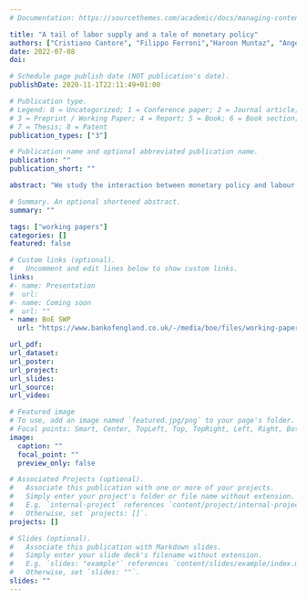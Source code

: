 ```yaml
---
# Documentation: https://sourcethemes.com/academic/docs/managing-content/

title: "A tail of labor supply and a tale of monetary policy"
authors: ["Cristiano Cantore", "Filippo Ferroni","Haroon Muntaz", "Angeliki Theophilopoulou"]
date: 2022-07-08
doi:

# Schedule page publish date (NOT publication's date).
publishDate: 2020-11-1T22:11:49+01:00

# Publication type.
# Legend: 0 = Uncategorized; 1 = Conference paper; 2 = Journal article;
# 3 = Preprint / Working Paper; 4 = Report; 5 = Book; 6 = Book section;
# 7 = Thesis; 8 = Patent
publication_types: ["3"]

# Publication name and optional abbreviated publication name.
publication: ""
publication_short: ""

abstract: "We study the interaction between monetary policy and labour supply decisions at the household level. We uncover evidence of heterogeneous responses and a strong income effect on labour supply in the left tail of the income distribution, following a monetary policy shock in the US and the UK. That is, while aggregate hours and labour earnings decline, employed individuals at the bottom of the income distribution increase their hours worked in response to an interest rate hike. Moreover, their response is stronger in magnitude relative to other income groups. We rationalize this using a two-agent New-Keynesian (TANK) model where our empirical findings can be replicated with a lower intertemporal elasticity of substitution for the Hand-to-Mouth households. This setup has important implications for the impact of inequality on the transmission of monetary policy. We unveil a novel dampening effect on aggregate demand generated by the Hand-to-Mouth substitution of leisure for consumption following a negative income shock. Therefore we show that the impact of inequality on the transmission mechanism of monetary policy is highly dependent on the different layers of heterogeneity on the household side and the different combinations of nominal and real frictions. More inequality does not necessarily generate a stronger response of aggregate demand after a monetary policy shock."

# Summary. An optional shortened abstract.
summary: ""

tags: ["working papers"]
categories: []
featured: false

# Custom links (optional).
#   Uncomment and edit lines below to show custom links.
links:
#- name: Presentation
#  url:
#- name: Coming soon
#  url: ""
- name: BoE SWP
  url: "https://www.bankofengland.co.uk/-/media/boe/files/working-paper/2022/a-tail-of-labour-supply-and-a-tale-of-monetary-policy.pdf?la=en&hash=A019F6AC57F0CA58A93742C2628C1C87E1763257"

url_pdf:
url_dataset:
url_poster:
url_project:
url_slides:
url_source:
url_video:

# Featured image
# To use, add an image named `featured.jpg/png` to your page's folder.
# Focal points: Smart, Center, TopLeft, Top, TopRight, Left, Right, BottomLeft, Bottom, BottomRight.
image:
  caption: ""
  focal_point: ""
  preview_only: false

# Associated Projects (optional).
#   Associate this publication with one or more of your projects.
#   Simply enter your project's folder or file name without extension.
#   E.g. `internal-project` references `content/project/internal-project/index.md`.
#   Otherwise, set `projects: []`.
projects: []

# Slides (optional).
#   Associate this publication with Markdown slides.
#   Simply enter your slide deck's filename without extension.
#   E.g. `slides: "example"` references `content/slides/example/index.md`.
#   Otherwise, set `slides: ""`.
slides: ""
---
```

